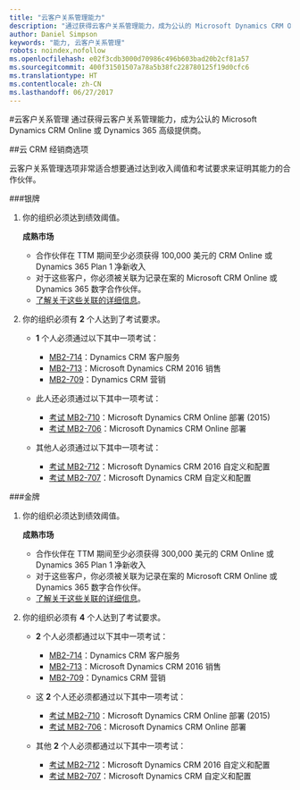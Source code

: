 ```yaml
---
title: "云客户关系管理能力"
description: "通过获得云客户关系管理能力，成为公认的 Microsoft Dynamics CRM Online 或 Dynamics 365 高级提供商。"
author: Daniel Simpson
keywords: "能力, 云客户关系管理"
robots: noindex,nofollow
ms.openlocfilehash: e02f3cdb3000d70986c496b603bad20b2cf81a57
ms.sourcegitcommit: 400f31501507a78a5b38fc228780125f19d0cfc6
ms.translationtype: HT
ms.contentlocale: zh-CN
ms.lasthandoff: 06/27/2017
---
```

#<a name="cloud-customer-relationship-management"></a>云客户关系管理
通过获得云客户关系管理能力，成为公认的 Microsoft Dynamics CRM Online 或 Dynamics 365 高级提供商。

##<a name="cloud-crm-reseller-option"></a>云 CRM 经销商选项

云客户关系管理选项非常适合想要通过达到收入阈值和考试要求来证明其能力的合作伙伴。 

###<a name="silver"></a>银牌

1. 你的组织必须达到绩效阈值。

    **成熟市场**
    - 合作伙伴在 TTM 期间至少必须获得 100,000 美元的 CRM Online 或 Dynamics 365 Plan 1 净新收入
    - 对于这些客户，你必须被关联为记录在案的 Microsoft CRM Online 或 Dynamics 365 数字合作伙伴。
    - [了解关于这些关联的详细信息](https://partner.microsoft.com/en-us/membership/digital-partner-of-record)。  
  
2. 你的组织必须有 **2** 个人达到了考试要求。

    - **1** 个人必须通过以下其中一项考试：
        - [MB2-714](https://www.microsoft.com/en-us/learning/exam-mb2-714.aspx)：Dynamics CRM 客户服务
        - [MB2-713](https://www.microsoft.com/en-us/learning/exam-mb2-713.aspx)：Microsoft Dynamics CRM 2016 销售
        - [MB2-709](https://www.microsoft.com/en-us/learning/exam-mb2-709.aspx)：Dynamics CRM 营销 

    - 此人还必须通过以下其中一项考试：
        - [考试 MB2-710](https://www.microsoft.com/en-us/learning/exam-mb2-710.aspx)：Microsoft Dynamics CRM Online 部署 (2015)
        - [考试 MB2-706](https://www.microsoft.com/en-us/learning/exam-mb2-706.aspx)：Microsoft Dynamics CRM Online 部署
        
    - 其他人必须通过以下其中一项考试：
        - [考试 MB2-712](https://www.microsoft.com/en-us/learning/exam-mb2-712.aspx)：Microsoft Dynamics CRM 2016 自定义和配置
        - [考试 MB2-707](https://www.microsoft.com/en-us/learning/exam-mb2-707.aspx)：Microsoft Dynamics CRM 自定义和配置


###<a name="gold"></a>金牌

1. 你的组织必须达到绩效阈值。

    **成熟市场**
    
    - 合作伙伴在 TTM 期间至少必须获得 300,000 美元的 CRM Online 或 Dynamics 365 Plan 1 净新收入
    - 对于这些客户，你必须被关联为记录在案的 Microsoft CRM Online 或 Dynamics 365 数字合作伙伴。
    - [了解关于这些关联的详细信息](https://partner.microsoft.com/en-us/membership/digital-partner-of-record)。  
  
2. 你的组织必须有 **4** 个人达到了考试要求。

    - **2** 个人必须都通过以下其中一项考试：
        - [MB2-714](https://www.microsoft.com/en-us/learning/exam-mb2-714.aspx)：Dynamics CRM 客户服务
        - [MB2-713](https://www.microsoft.com/en-us/learning/exam-mb2-713.aspx)：Microsoft Dynamics CRM 2016 销售
        - [MB2-709](https://www.microsoft.com/en-us/learning/exam-mb2-709.aspx)：Dynamics CRM 营销 

    - 这 **2** 个人还必须都通过以下其中一项考试：
        - [考试 MB2-710](https://www.microsoft.com/en-us/learning/exam-mb2-710.aspx)：Microsoft Dynamics CRM Online 部署 (2015)
        - [考试 MB2-706](https://www.microsoft.com/en-us/learning/exam-mb2-706.aspx)：Microsoft Dynamics CRM Online 部署

    - 其他 **2** 个人必须都通过以下其中一项考试：
        - [考试 MB2-712](https://www.microsoft.com/en-us/learning/exam-mb2-712.aspx)：Microsoft Dynamics CRM 2016 自定义和配置
        - [考试 MB2-707](https://www.microsoft.com/en-us/learning/exam-mb2-707.aspx)：Microsoft Dynamics CRM 自定义和配置
